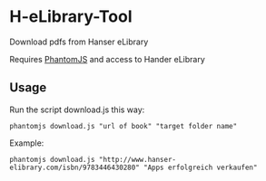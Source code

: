 # H-eLibrary-Tool
Download pdfs from Hanser eLibrary

Requires [PhantomJS](http://phantomjs.org/) and access to Hander eLibrary

## Usage

Run the script download.js this way:

```
phantomjs download.js "url of book" "target folder name"
```

Example:
```
phantomjs download.js "http://www.hanser-elibrary.com/isbn/9783446430280" "Apps erfolgreich verkaufen"
```